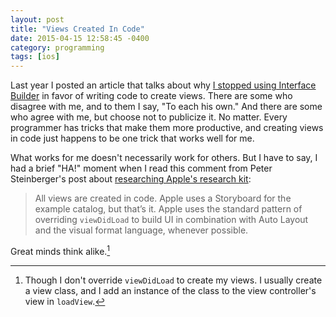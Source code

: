 ```yaml
---
layout: post
title: "Views Created In Code"
date: 2015-04-15 12:58:45 -0400
category: programming
tags: [ios]
---
```

Last year I posted an article that talks about why [I stopped using Interface Builder][1] in favor of writing code to create views. There are some who disagree with me, and to them I say, "To each his own." And there are some who agree with me, but choose not to publicize it. No matter. Every programmer has tricks that make them more productive, and creating views in code just happens to be one trick that works well for me. 

What works for me doesn't necessarily work for others. But I have to say, I had a brief "HA!" moment when I read this comment from Peter Steinberger's post about [researching Apple's research kit][2]:

> All views are created in code. Apple uses a Storyboard for the example catalog, but that’s it. Apple uses the standard pattern of overriding `viewDidLoad` to build UI in combination with Auto Layout and the visual format language, whenever possible.

Great minds think alike.[^1]

[^1]: Though I don't override `viewDidLoad` to create my views. I usually create a view class, and I add an instance of the class to the view controller's view in `loadView`.

[1]: http://www.thecave.com/2014/05/04/i-stopped-using-nibs-thanks-to-auto-layout/
[2]: http://petersteinberger.com/blog/2015/researching-researchkit/
